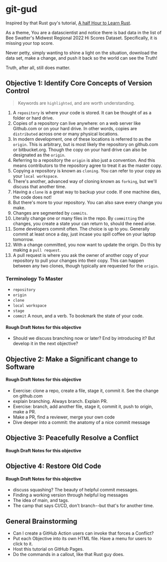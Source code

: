 # git-gud
Inspired by that Rust guy's tutorial, [A half Hour to Learn Rust](https://fasterthanli.me/articles/a-half-hour-to-learn-rust).

As a theme, You are a datascientist and notice there is bad data
in the list of Bee Swatter's Midwest Regional 2022 Hi Scores Dataset.
Specifically, it is missing your top score.

Never petty, simply wanting to shine a light on the situation, download
the data set, make a change, and push it back so the world can see the Truth!

Truth, after all, still does matter.

## Objective 1: Identify Core Concepts of Version Control

> Keywords are `highlighted`, and are worth understanding.

1. A `repository` is where your code is stored. It can be thought of as a folder or hard drive.
2. Copies of a repository can live anywhere: on a web server like Github.com or on your hard drive. In other words, copies are `distributed` across one or many physical locations.
3. In modern development, one of these locations is referred to as the `origin`. This is arbitrary, but is most likely the repository on github.com or bitbucket.org. Though the copy on your hard drive can also be designated as the `origin`.
4. Referring to a repository the `origin` is also just a convention.  And this means contributors to the repository agree to treat it as the master copy.
5. Copying a repository is known as `cloning`. You can refer to your copy as your `local workspace`.
6. There's another, advanced way of cloning known as `forking`, but we'll discuss that another time.
7. Having a `clone` is a great way to backup your code. If one machine dies, the code does not!
8. But there's more to your repository. You can also save every change you make.
9. Changes are segmented by `commits`.
10. Literally change one or many files in the repo.  By `committing` the changes, you create a state your can return to, should the need arise.
11. Some developers commit often. The choice is up to you. Generally commit at least once a day, just incase you spill coffee on your laptop tomorrow.
12. With a change committed, you now want to update the origin. Do this by making a `pull request`.
13. A pull request is where you ask the owner of another copy of your repository to pull your changes into their copy.  This can happen between any two clones, though typically are requested for the `origin`.

### Terminology To Master
 * `repository`
 * `origin`
 * `clone`
 * `local workspace`
 * `stage`
 * `commit` A noun, and a verb. To bookmark the state of your code.

#### Rough Draft Notes for this objective
* Should we discuss branching now or later? End by introducing it? But develop it in the next objective?

## Objective 2: Make a Significant change to Software
#### Rough Draft Notes for this objective
* Exercise: clone a repo, create a file, stage it, commit it. See the change on github.com
* explain branching. Always branch. Explain PR.
* Exercise: branch, add another file, stage it, commit it, push to origin, make a PR.
* Make a PR, find a reviewer, merge your own code
* Dive deeper into a commit: the anatomy of a nice commit message

## Objective 3: Peacefully Resolve a Conflict
#### Rough Draft Notes for this objective

## Objective 4: Restore Old Code
#### Rough Draft Notes for this objective
* discuss squashing? The beauty of helpful commit messages.
* Finding a working version through helpful log messages
* The idea of main, and tags.
* The camp that says CI/CD, don't branch--but that's for another time.
 

## General Brainstorming
 * Can I create a GitHub Action users can invoke that forces a Conflict?
 * Put each Objective into its own HTML file. Have a menu for users to click to it.
 * Host this tutorial on GitHub Pages.
 * Do the commands in a callout, like that Rust guy does.